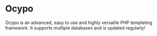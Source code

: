 Ocypo
=====

Ocypo is an advanced, easy to use and highly versatile PHP templating framework. It supports multiple databases and is updated regularly!
